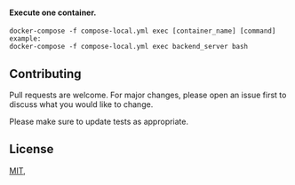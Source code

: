 #### Execute one container.
```docker
docker-compose -f compose-local.yml exec [container_name] [command]
example:
docker-compose -f compose-local.yml exec backend_server bash
```


## Contributing
Pull requests are welcome. For major changes, please open an issue first to discuss what you would like to change.

Please make sure to update tests as appropriate.

## License
[MIT](https://choosealicense.com/licenses/mit/),